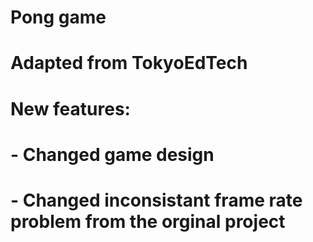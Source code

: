 # Pong game
# Adapted from TokyoEdTech
# New features:
#   - Changed game design
#   - Changed inconsistant frame rate problem from the orginal project